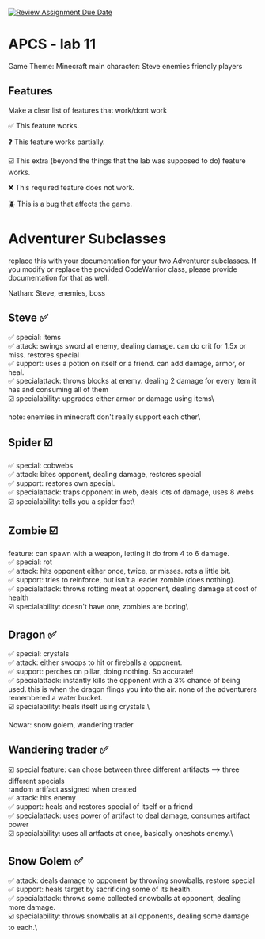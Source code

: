 [![Review Assignment Due Date](https://classroom.github.com/assets/deadline-readme-button-22041afd0340ce965d47ae6ef1cefeee28c7c493a6346c4f15d667ab976d596c.svg)](https://classroom.github.com/a/KprAwj1n)
# APCS - lab 11


Game Theme: Minecraft
main character: Steve
enemies
friendly players

## Features

Make a clear list of features that work/dont work

:white_check_mark: This feature works.

:question: This feature works partially.

:ballot_box_with_check: This extra (beyond the things that the lab was supposed to do) feature works.

:x: This required feature does not work.

:beetle: This is a bug that affects the game.


# Adventurer Subclasses

replace this with your documentation for your two Adventurer subclasses. If you modify or replace the provided CodeWarrior class, please provide documentation for that as well.

Nathan: Steve, enemies, boss
## Steve :white_check_mark:
:white_check_mark: special: items\
:white_check_mark: attack: swings sword at enemy, dealing damage.  can do crit for 1.5x or miss. restores special\
:white_check_mark: support: uses a potion on itself or a friend.  can add damage, armor, or heal.\
:white_check_mark: specialattack: throws blocks at enemy.  dealing 2 damage for every item it has and consuming all of them\
:ballot_box_with_check: specialability: upgrades either armor or damage using items\

note: enemies in minecraft don't really support each other\
## Spider :ballot_box_with_check:
:white_check_mark: special: cobwebs\
:white_check_mark: attack: bites opponent, dealing damage, restores special\
:white_check_mark: support: restores own special. \
:white_check_mark: specialattack: traps opponent in web, deals lots of damage, uses 8 webs\
:ballot_box_with_check: specialability: tells you a spider fact\

## Zombie :ballot_box_with_check:
feature: can spawn with a weapon, letting it do from 4 to 6 damage.\
:white_check_mark: special: rot\
:white_check_mark: attack: hits opponent either once, twice, or misses.  rots a little bit.\
:white_check_mark: support: tries to reinforce, but isn't a leader zombie (does nothing).\
:white_check_mark: specialattack: throws rotting meat at opponent, dealing damage at cost of health\
:ballot_box_with_check: specialability: doesn't have one, zombies are boring\

## Dragon :white_check_mark:
:white_check_mark: special: crystals\
:white_check_mark: attack: either swoops to hit or fireballs a opponent.\
:white_check_mark: support: perches on pillar, doing nothing.  So accurate!\
:white_check_mark: specialattack: instantly kills the opponent with a 3% chance of being used.  this is when the dragon flings you into the air.  none of the adventurers remembered a water bucket.\
:ballot_box_with_check: specialability: heals itself using crystals.\


Nowar: snow golem, wandering trader

## Wandering trader :white_check_mark:
:ballot_box_with_check: special feature: can chose between three different artifacts --> three different specials\
random artifact assigned when created\
:white_check_mark: attack: hits enemy\
:white_check_mark: support: heals and restores special of itself or a friend\
:white_check_mark: specialattack: uses power of artifact to deal damage, consumes artifact power\
:ballot_box_with_check: specialability: uses all artfacts at once, basically oneshots enemy.\


## Snow Golem :white_check_mark:
:white_check_mark: attack: deals damage to opponent by throwing snowballs, restore special\
:white_check_mark: support: heals target by sacrificing some of its health.\
:white_check_mark: specialattack: throws some collected snowballs at opponent, dealing more damage.\
:ballot_box_with_check: specialability: throws snowballs at all opponents, dealing some damage to each.\

